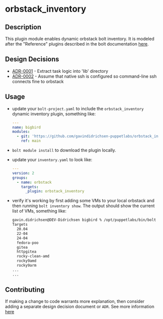 # orbstack_inventory

## Description

This plugin module enables dynamic orbstack bolt inventory.  It is modeled after the "Reference" plugins described in the bolt documentation [here](https://www.puppet.com/docs/bolt/latest/writing_plugins.html#reference-plugins).

## Design Decisions

<!-- adrlog -->

* [ADR-0001](doc/adr/0001-extract-task-logic-into-lib-directory.md) - Extract task logic into 'lib' directory
* [ADR-0002](doc/adr/0002-assume-that-native-ssh-is-configured-so-command-line-ssh-connects-fine-to-orbstack.md) - Assume that native ssh is configured so command-line ssh connects fine to orbstack

<!-- adrlogstop -->

## Usage

* update your `bolt-project.yaml` to include the `orbstack_inventory` dynamic inventory plugin, something like:

  ```yaml
  ---
  name: bigbird
  modules:
    - git: 'https://github.com/gavindidrichsen-puppetlabs/orbstack_inventory.git'
      ref: main
  ```

* `bolt module install` to download the plugin locally.
* update your `inventory.yaml` to look like:

  ```yaml
  ---
  version: 2
  groups:
    - name: orbstack
      targets:
        _plugin: orbstack_inventory
  ```

* verify it's working by first adding some VMs to your local orbstack and then running `bolt inventory show`.  The output should show the current list of VMs, something like:

  ```bash
  gavin.didrichsen@DEV-Didrichsen bigbird % /opt/puppetlabs/bin/bolt inventory show
  Targets
    20.04
    22-04
    24-04
    fedora-poo
    gitea
    httpgitea
    rocky-clean-amd
    rocky9amd
    rocky9arm
  ...
  ...
  ```

## Contributing

If making a change to code warrants more explanation, then consider adding a separate design decision document or `ADR`.  See more information [here](https://github.com/gavindidrichsen-puppetlabs/practices/blob/main/docs/adr/0001-record-architecture-decisions.md)
